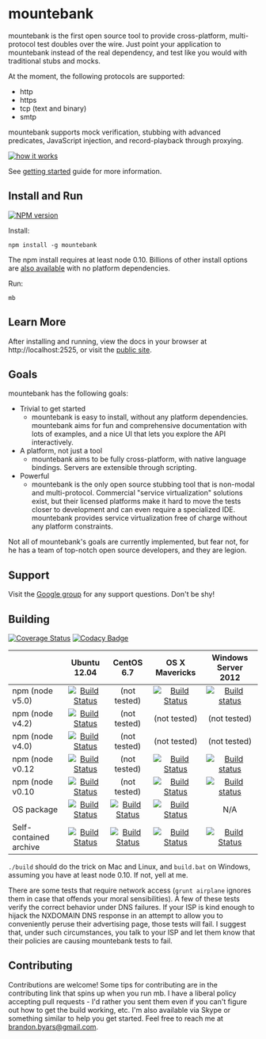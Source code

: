 mountebank
==========

mountebank is the first open source tool to provide cross-platform, multi-protocol test doubles over the wire.
Just point your application to mountebank instead of the real dependency,
and test like you would with traditional stubs and mocks.

At the moment, the following protocols are supported:
* http
* https
* tcp (text and binary)
* smtp

mountebank supports mock verification, stubbing with advanced predicates, JavaScript injection,
and record-playback through proxying.

[![how it works](https://github.com/bbyars/mountebank/blob/master/src/public/images/overview.gif?raw=true)](https://github.com/bbyars/mountebank/blob/master/src/public/images/overview.gif?raw=true)

See [getting started](http://www.mbtest.org/docs/gettingStarted) guide for more information.

## Install and Run

[![NPM version](https://badge.fury.io/js/mountebank.png)](http://badge.fury.io/js/mountebank)

Install:

    npm install -g mountebank

The npm install requires at least node 0.10.  Billions of other install options are
[also available](http://www.mbtest.org/docs/install) with no platform dependencies.

Run:

    mb

## Learn More

After installing and running, view the docs in your browser at http://localhost:2525, or visit the
[public site](http://www.mbtest.org/).

## Goals

mountebank has the following goals:

* Trivial to get started
    * mountebank is easy to install, without any platform dependencies.  mountebank aims for fun and comprehensive
     documentation with lots of examples, and a nice UI that lets you explore the API interactively.
* A platform, not just a tool
    * mountebank aims to be fully cross-platform, with native language bindings.  Servers are extensible through scripting.
* Powerful
    * mountebank is the only open source stubbing tool that is non-modal and multi-protocol.  Commercial
    "service virtualization" solutions exist, but their licensed platforms make it hard to move the tests
    closer to development and can even require a specialized IDE.  mountebank provides service virtualization free
    of charge without any platform constraints.

Not all of mountebank's goals are currently implemented, but fear not, for he has a team of top-notch open
source developers, and they are legion.

## Support

Visit the [Google group](https://groups.google.com/forum/#!forum/mountebank-discuss)
for any support questions.  Don't be shy!

## Building

[![Coverage Status](https://coveralls.io/repos/bbyars/mountebank/badge.png?branch=master)](https://coveralls.io/r/bbyars/mountebank?branch=master)
[![Codacy Badge](https://www.codacy.com/project/badge/c030a6aebe274e21b4ce11a74e01fa12)](https://www.codacy.com/public/brandonbyars/mountebank)

|                       |Ubuntu 12.04 |CentOS 6.7 |OS X Mavericks |Windows Server 2012 |
|-----------------------|:-----------:|:---------:|:-------------:|:------------------:|
|npm (node v5.0)        | [![Build Status](https://travis-ci.org/bbyars/mountebank.png)](https://travis-ci.org/bbyars/mountebank) | (not tested) | [![Build Status](https://travis-ci.org/bbyars/mountebank.png)](https://travis-ci.org/bbyars/mountebank) | [![Build status](https://ci.appveyor.com/api/projects/status/acfhg44px95s4pk5?svg=true)](https://ci.appveyor.com/project/bbyars/mountebank) |
|npm (node v4.2)        | [![Build Status](https://travis-ci.org/bbyars/mountebank.png)](https://travis-ci.org/bbyars/mountebank) | (not tested) | (not tested) | (not tested) |
|npm (node v4.0)        | [![Build Status](https://travis-ci.org/bbyars/mountebank.png)](https://travis-ci.org/bbyars/mountebank) | (not tested) | (not tested) | (not tested) |
|npm (node v0.12        | [![Build Status](https://travis-ci.org/bbyars/mountebank.png)](https://travis-ci.org/bbyars/mountebank) | (not tested) | [![Build Status](https://travis-ci.org/bbyars/mountebank.png)](https://travis-ci.org/bbyars/mountebank) | [![Build status](https://ci.appveyor.com/api/projects/status/acfhg44px95s4pk5?svg=true)](https://ci.appveyor.com/project/bbyars/mountebank) |
|npm (node v0.10        | [![Build Status](https://travis-ci.org/bbyars/mountebank.png)](https://travis-ci.org/bbyars/mountebank) | (not tested) | [![Build Status](https://travis-ci.org/bbyars/mountebank.png)](https://travis-ci.org/bbyars/mountebank) | [![Build status](https://ci.appveyor.com/api/projects/status/acfhg44px95s4pk5?svg=true)](https://ci.appveyor.com/project/bbyars/mountebank) |
|OS package             | [![Build Status](https://travis-ci.org/bbyars/mountebank.png)](https://travis-ci.org/bbyars/mountebank) | [![Build Status](https://travis-ci.org/bbyars/mountebank.png)](https://travis-ci.org/bbyars/mountebank) | [![Build Status](https://travis-ci.org/bbyars/mountebank.png)](https://travis-ci.org/bbyars/mountebank) | N/A |
|Self-contained archive | [![Build Status](https://travis-ci.org/bbyars/mountebank.png)](https://travis-ci.org/bbyars/mountebank) | [![Build Status](https://travis-ci.org/bbyars/mountebank.png)](https://travis-ci.org/bbyars/mountebank) | [![Build Status](https://travis-ci.org/bbyars/mountebank.png)](https://travis-ci.org/bbyars/mountebank) | [![Build Status](https://travis-ci.org/bbyars/mountebank.png)](https://travis-ci.org/bbyars/mountebank) |


`./build` should do the trick on Mac and Linux, and `build.bat` on Windows, assuming you have at least node 0.10.
If not, yell at me.

There are some tests that require network access (`grunt airplane` ignores them in case that offends your
moral sensibilities).  A few of these tests verify the correct behavior under DNS failures.  If your ISP
is kind enough to hijack the NXDOMAIN DNS response in an attempt to allow you to conveniently peruse their
advertising page, those tests will fail.  I suggest that, under such circumstances, you talk to your ISP
and let them know that their policies are causing mountebank tests to fail.

## Contributing

Contributions are welcome!
Some tips for contributing are in the contributing link that spins up when you run mb.
I have a liberal policy accepting pull requests - I'd rather you sent them even if you can't figure out
how to get the build working, etc.  I'm also available via Skype or something similar to help you get started.
Feel free to reach me at brandon.byars@gmail.com.
